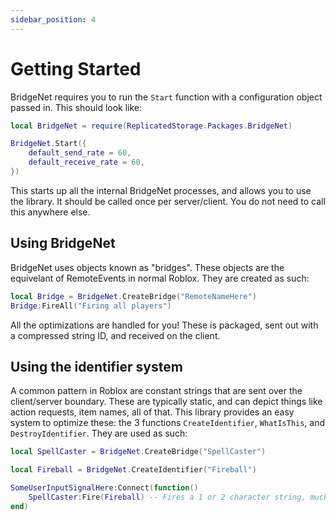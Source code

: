 ```yaml
---
sidebar_position: 4
---
```


# Getting Started
BridgeNet requires you to run the ``Start`` function with a configuration object passed in. This should look like:
```lua title="init.lua"
local BridgeNet = require(ReplicatedStorage.Packages.BridgeNet)

BridgeNet.Start({
	default_send_rate = 60,
	default_receive_rate = 60,
})
```
This starts up all the internal BridgeNet processes, and allows you to use the library. It should be called once per server/client. You do not
need to call this anywhere else.

## Using BridgeNet
BridgeNet uses objects known as "bridges". These objects are the equivelant of RemoteEvents in normal Roblox. They are created as such:
```lua title="init.lua"
local Bridge = BridgeNet.CreateBridge("RemoteNameHere")
Bridge:FireAll("Firing all players")
```
All the optimizations are handled for you! These is packaged, sent out with a compressed string ID, and received on the client.

## Using the identifier system
A common pattern in Roblox are constant strings that are sent over the client/server boundary. These are typically
static, and can depict things like action requests, item names, all of that. This library provides an easy system to optimize
these: the 3 functions ``CreateIdentifier``, ``WhatIsThis``, and ``DestroyIdentifier``. They are used as such:
```lua title="spellHandler.client.lua"
local SpellCaster = BridgeNet.CreateBridge("SpellCaster")

local Fireball = BridgeNet.CreateIdentifier("Fireball")

SomeUserInputSignalHere:Connect(function()
	SpellCaster:Fire(Fireball) -- Fires a 1 or 2 character string, much smaller than an 8-character string.
end)
```